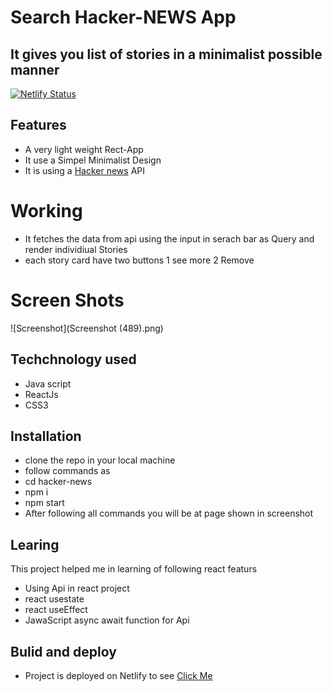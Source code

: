 # Search Hacker-NEWS App
## It gives you list of stories in a minimalist possible manner


[![Netlify Status](https://api.netlify.com/api/v1/badges/df6d9e81-24a2-4501-97bc-ca235fde7636/deploy-status)](https://app.netlify.com/sites/quirky-jepsen-e45893/deploys)



## Features

- A very light weight Rect-App 
- It use a Simpel Minimalist Design 
- It is using a [Hacker news](https://hn.algolia.com/api/v1/search?) API

# Working
- It fetches the data from api using the input in serach bar  as Query and render individiual Stories
- each story card have two buttons 1 see more 2 Remove


# Screen Shots
![Screenshot](Screenshot (489).png)

## Techchnology used
- Java script
- ReactJs
- CSS3


## Installation
- clone the repo in your local machine
- follow commands as 
-   cd hacker-news 
-   npm i 
-   npm start
- After following all commands you will be at page shown in screenshot 

## Learing
This project helped me in learning of following react featurs
- Using Api in react project
- react usestate
- react useEffect
- JawaScript async await function for  Api

##  Bulid and deploy
- Project is deployed on Netlify to see [Click Me](https://quirky-jepsen-e45893.netlify.app)












  
